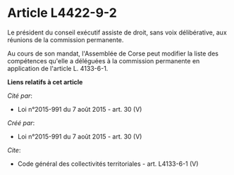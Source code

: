 # Article L4422-9-2

Le président du conseil exécutif assiste de droit, sans voix délibérative, aux réunions de la commission permanente. 

Au cours de son mandat, l'Assemblée de Corse peut modifier la liste des compétences qu'elle a déléguées à la commission
permanente en application de l'article L. 4133-6-1.

**Liens relatifs à cet article**

_Cité par_:

  - Loi n°2015-991 du 7 août 2015 - art. 30 (V)

_Créé par_:

  - Loi n°2015-991 du 7 août 2015 - art. 30 (V)

_Cite_:

  - Code général des collectivités territoriales - art. L4133-6-1 (V)
